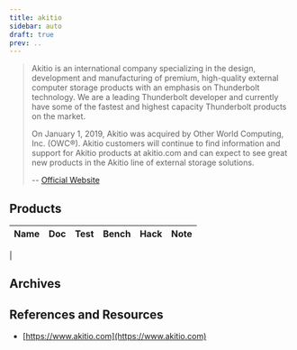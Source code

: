 ```yaml
---
title: akitio
sidebar: auto
draft: true
prev: ..
---
```


> Akitio is an international company specializing in the design,
> development and manufacturing of premium, high-quality external
> computer storage products with an emphasis on Thunderbolt
> technology. We are a leading Thunderbolt developer and currently
> have some of the fastest and highest capacity Thunderbolt products
> on the market.
>
> On January 1, 2019, Akitio was acquired by Other World Computing,
> Inc. (OWC®). Akitio customers will continue to find information and
> support for Akitio products at akitio.com and can expect to see
> great new products in the Akitio line of external storage solutions.
>
> -- [Official Website](https://www.akitio.com/about/company-profile)

## Products

| Name                      | Doc | Test | Bench | Hack | Note |
|---------------------------|-----|------|-------|------|------|
|

## Archives

## References and Resources

 * [https://www.akitio.com](https://www.akitio.com)
